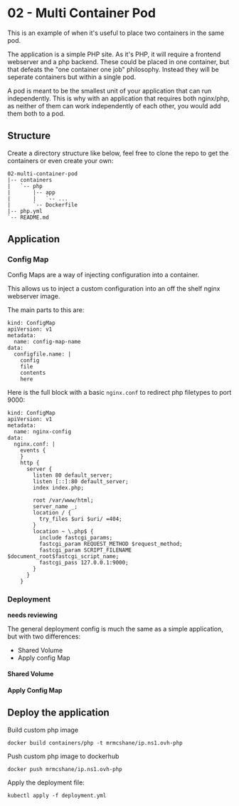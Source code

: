 # 02 - Multi Container Pod

This is an example of when it's useful to place two containers in the same pod.

The application is a simple PHP site. As it's PHP, it will require a frontend webserver and a php backend. These could be placed in one container, but that defeats the "one container one job" philosophy. Instead they will be seperate containers but within a single pod. 

A pod is meant to be the smallest unit of your application that can run independently. This is why with an application that requires both nginx/php, as neither of them can work independently of each other, you would add them both to a pod.



## Structure

Create a directory structure like below, feel free to clone the repo to get the containers or even create your own:
```
02-multi-container-pod
|-- containers
|   `-- php
|       |-- app
|       |   `-- ...
|       `-- Dockerfile
|-- php.yml
`-- README.md
```

## Application

### Config Map

Config Maps are a way of injecting configuration into a container.

This allows us to inject a custom configuration into an off the shelf nginx webserver image.

The main parts to this are:
```
kind: ConfigMap
apiVersion: v1
metadata:
  name: config-map-name
data:
  configfile.name: |
    config
    file
    contents
    here
```

Here is the full block with a basic `nginx.conf` to redirect php filetypes to port 9000:
```
kind: ConfigMap
apiVersion: v1
metadata:
  name: nginx-config
data:
  nginx.conf: |
    events {
    }
    http {
      server {
        listen 80 default_server;
        listen [::]:80 default_server;
        index index.php;
        
        root /var/www/html;
        server_name _;
        location / {
          try_files $uri $uri/ =404;
        }
        location ~ \.php$ {
          include fastcgi_params;
          fastcgi_param REQUEST_METHOD $request_method;
          fastcgi_param SCRIPT_FILENAME $document_root$fastcgi_script_name;
          fastcgi_pass 127.0.0.1:9000;
        }
      }
    }
```

### Deployment

__needs reviewing__

The general deployment config is much the same as a simple application, but with two differences:

- Shared Volume
- Apply config Map
  

#### Shared Volume



#### Apply Config Map

















## Deploy the application

Build custom php image
```
docker build containers/php -t mrmcshane/ip.ns1.ovh-php
```

Push custom php image to dockerhub
```
docker push mrmcshane/ip.ns1.ovh-php
```

Apply the deployment file:
```
kubectl apply -f deployment.yml
```
